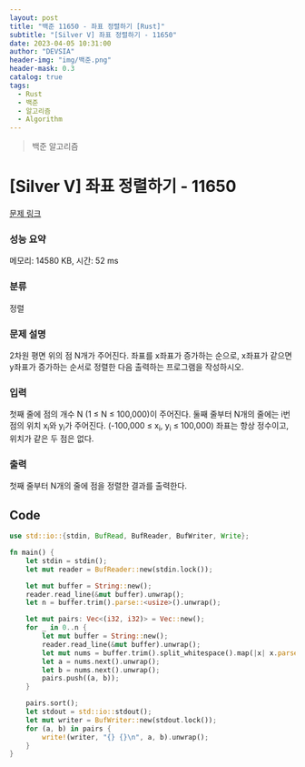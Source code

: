 ```yaml
---
layout: post
title: "백준 11650 - 좌표 정렬하기 [Rust]"
subtitle: "[Silver V] 좌표 정렬하기 - 11650"
date: 2023-04-05 10:31:00
author: "DEVSIA"
header-img: "img/백준.png"
header-mask: 0.3
catalog: true
tags:
  - Rust
  - 백준
  - 알고리즘
  - Algorithm
---
```


> 백준 알고리즘

# [Silver V] 좌표 정렬하기 - 11650

[문제 링크](https://www.acmicpc.net/problem/11650)

### 성능 요약

메모리: 14580 KB, 시간: 52 ms

### 분류

정렬

### 문제 설명

<p>2차원 평면 위의 점 N개가 주어진다. 좌표를 x좌표가 증가하는 순으로, x좌표가 같으면 y좌표가 증가하는 순서로 정렬한 다음 출력하는 프로그램을 작성하시오.</p>

### 입력

 <p>첫째 줄에 점의 개수 N (1 ≤ N ≤ 100,000)이 주어진다. 둘째 줄부터 N개의 줄에는 i번점의 위치 x<sub>i</sub>와 y<sub>i</sub>가 주어진다. (-100,000 ≤ x<sub>i</sub>, y<sub>i</sub> ≤ 100,000) 좌표는 항상 정수이고, 위치가 같은 두 점은 없다.</p>

### 출력

 <p>첫째 줄부터 N개의 줄에 점을 정렬한 결과를 출력한다.</p>

## Code

```rs
use std::io::{stdin, BufRead, BufReader, BufWriter, Write};

fn main() {
    let stdin = stdin();
    let mut reader = BufReader::new(stdin.lock());

    let mut buffer = String::new();
    reader.read_line(&mut buffer).unwrap();
    let n = buffer.trim().parse::<usize>().unwrap();

    let mut pairs: Vec<(i32, i32)> = Vec::new();
    for _ in 0..n {
        let mut buffer = String::new();
        reader.read_line(&mut buffer).unwrap();
        let mut nums = buffer.trim().split_whitespace().map(|x| x.parse::<i32>().unwrap());
        let a = nums.next().unwrap();
        let b = nums.next().unwrap();
        pairs.push((a, b));
    }

    pairs.sort();
    let stdout = std::io::stdout();
    let mut writer = BufWriter::new(stdout.lock());
    for (a, b) in pairs {
        write!(writer, "{} {}\n", a, b).unwrap();
    }
}

```
